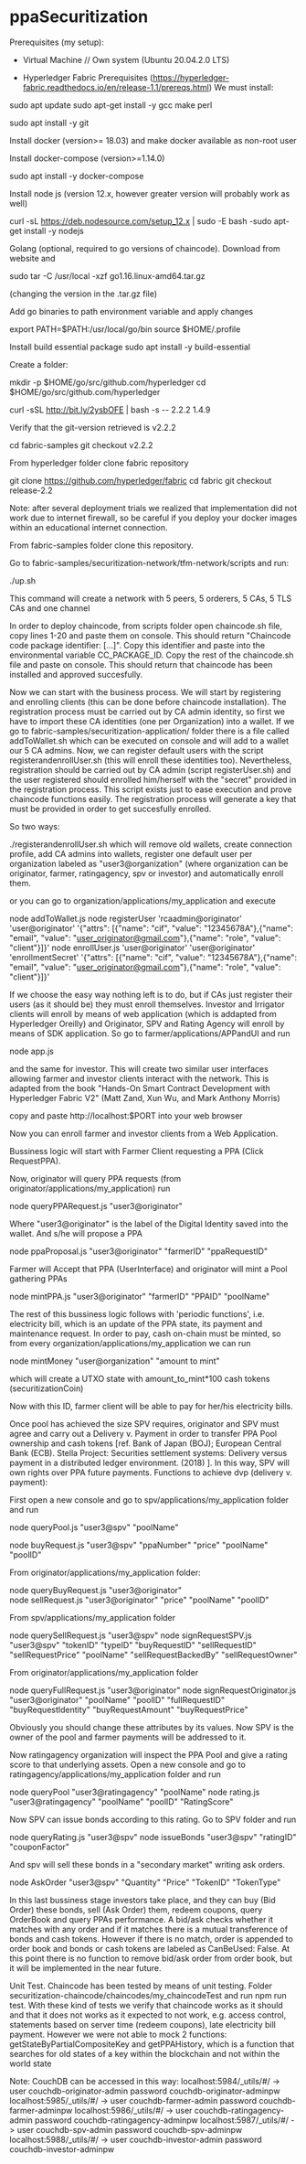 # ppaSecuritization
Prerequisites (my setup):

- Virtual Machine // Own system (Ubuntu 20.04.2.0 LTS)

- Hyperledger Fabric Prerequisites (https://hyperledger-fabric.readthedocs.io/en/release-1.1/prereqs.html)
We must install:

sudo apt update
sudo apt-get install -y gcc make perl

sudo apt install -y git

Install docker (version>= 18.03) and make docker available as non-root user

Install docker-compose (version>=1.14.0) 

sudo apt install -y docker-compose

Install node js (version 12.x, however greater version will probably work as well)

curl -sL https://deb.nodesource.com/setup_12.x | sudo -E bash -sudo apt-get install -y nodejs

Golang (optional, required to go versions of chaincode). Download from website and

sudo tar -C /usr/local -xzf go1.16.linux-amd64.tar.gz

(changing the version in the .tar.gz file)

Add go binaries to path environment variable and apply changes

export PATH=$PATH:/usr/local/go/bin
source $HOME/.profile

Install build essential package
sudo apt install -y build-essential

Create a folder:

mkdir -p $HOME/go/src/github.com/hyperledger
cd $HOME/go/src/github.com/hyperledger

curl -sSL http://bit.ly/2ysbOFE | bash -s -- 2.2.2 1.4.9

Verify that the git-version retrieved is v2.2.2

cd fabric-samples
git checkout v2.2.2

From hyperledger folder clone fabric repository

git clone https://github.com/hyperledger/fabric
cd fabric
git checkout release-2.2

Note: after several deployment trials we realized that implementation did not work due to internet firewall, so be careful if you deploy your docker images within an educational internet connection.

From fabric-samples folder clone this repository.

Go to fabric-samples/securitization-network/tfm-network/scripts and run:

./up.sh

This command will create a network with 5 peers, 5 orderers, 5 CAs, 5 TLS CAs and one channel

In order to deploy chaincode, from scripts folder open chaincode.sh file, copy lines 1-20 and paste them on console. This should return "Chaincode code package identifier: [...]". Copy this identifier and paste into the environmental variable CC_PACKAGE_ID. Copy the rest of the chaincode.sh file and paste on console. This should return that chaincode has been installed and approved succesfully.

Now we can start with the business process. We will start by registering and enrolling clients (this can be done before chaincode installation). The registration process must be carried out by CA admin identity, so first we have to import these CA identities (one per Organization) into a wallet. If we go to fabric-samples/securitization-application/ folder there is a file called addToWallet.sh which can be executed on console and will add to a wallet our 5 CA admins. Now, we can register default users with the script registerandenrollUser.sh (this will enroll these identities too). Nevertheless, registration should be carried out by CA admin (script registerUser.sh) and the user registered should enrolled him/herself with the "secret" provided in the registration process. This script exists just to ease execution and prove chaincode functions easily. The registration process will generate a key that must be provided in order to get succesfully enrolled.

So two ways:

./registerandenrollUser.sh which will remove old wallets, create connection profile, add CA admins into wallets, register one default user per organization labeled as "user3@organization" (where organization can be originator, farmer, ratingagency, spv or investor) and automatically enroll them.

or you can go to organization/applications/my_application and execute

node addToWallet.js
node registerUser 'rcaadmin@originator' 'user@originator' '{"attrs": [{"name": "cif", "value": "12345678A"},{"name": "email", "value": "user_originator@gmail.com"},{"name": "role", "value": "client"}]}'
node enrollUser.js 'user@originator' 'user@originator' 'enrollmentSecret' '{"attrs": [{"name": "cif", "value": "12345678A"},{"name": "email", "value": "user_originator@gmail.com"},{"name": "role", "value": "client"}]}'


If we choose the easy way nothing left is to do, but if CAs just register their users (as it should be) they must enroll themselves. Investor and Irrigator clients will enroll by means of web application (which is addapted from Hyperledger Oreilly) and Originator, SPV and Rating Agency will enroll by means of SDK application. So go to farmer/applications/APPandUI and run

node app.js

and the same for investor. This will create two similar user interfaces allowing farmer and investor clients interact with the network. This is adapted from the book "Hands-On Smart Contract Development with Hyperledger Fabric V2" (Matt Zand, Xun Wu, and Mark Anthony Morris) 

copy and paste http://localhost:$PORT into your web browser

Now you can enroll farmer and investor clients from a Web Application.

Bussiness logic will start with Farmer Client requesting a PPA (Click RequestPPA).

Now, originator will query PPA requests (from originator/applications/my_application) run

node queryPPARequest.js "user3@originator"

Where "user3@originator" is the label of the Digital Identity saved into the wallet. And s/he will propose a PPA 

node ppaProposal.js "user3@originator" "farmerID" "ppaRequestID"

Farmer will Accept that PPA (UserInterface) and originator will mint a Pool gathering PPAs

node mintPPA.js "user3@originator" "farmerID" "PPAID" "poolName"

The rest of this bussiness logic follows with 'periodic functions', i.e. electricity bill, which is an update of the PPA state, its payment and maintenance request. In order to pay, cash on-chain must be minted, so from every organization/applications/my_application we can run

node mintMoney "user@organization" "amount to mint"

which will create a UTXO state with amount_to_mint*100 cash tokens (securitizationCoin)

Now with this ID, farmer client will be able to pay for her/his electricity bills.


Once pool has achieved the size SPV requires, originator and SPV must agree and carry out a Delivery v. Payment in order to transfer PPA Pool ownership and cash tokens [ref. Bank of Japan (BOJ); European Central Bank (ECB). Stella Project: Securities settlement systems: Delivery versus payment in a distributed ledger environment. (2018) ]. In this way, SPV will own rights over PPA future payments. Functions to achieve dvp (delivery v. payment):

First open a new console and go to spv/applications/my_application folder and run

node queryPool.js "user3@spv" "poolName"

node buyRequest.js "user3@spv" "ppaNumber" "price" "poolName" "poolID"


From originator/applications/my_application folder:

node queryBuyRequest.js "user3@originator" 	
node sellRequest.js "user3@originator" "price" "poolName" "poolID"


From spv/applications/my_application folder

node querySellRequest.js "user3@spv"
node signRequestSPV.js "user3@spv" "tokenID" "typeID" "buyRequestID" "sellRequestID" "sellRequestPrice" "poolName" "sellRequestBackedBy" "sellRequestOwner"

From originator/applications/my_application folder

node queryFullRequest.js "user3@originator"
node signRequestOriginator.js "user3@originator" "poolName" "poolID" "fullRequestID" "buyRequestIdentity" "buyRequestAmount" "buyRequestPrice"


Obviously you should change these attributes by its values. Now SPV is the owner of the pool and farmer payments will be addressed to it.

Now ratingagency organization will inspect the PPA Pool and give a rating score to that underlying assets. Open a new console and go to ratingagency/applications/my_application folder and run 

node queryPool "user3@ratingagency" "poolName"
node rating.js "user3@ratingagency" "poolName" "poolID" "RatingScore"

Now SPV can issue bonds according to this rating. Go to SPV folder and run 

node queryRating.js "user3@spv" 
node issueBonds "user3@spv" "ratingID" "couponFactor"

And spv will sell these bonds in a "secondary market" writing ask orders. 

node AskOrder "user3@spv" "Quantity" "Price" "TokenID" "TokenType"


In this last bussiness stage investors take place, and they can buy (Bid Order) these bonds, sell (Ask Order) them, redeem coupons, query OrderBook and query PPAs performance. A bid/ask checks whether it matches with any order and if it matches there is a mutual transference of bonds and cash tokens. However if there is no match, order is appended to order book and bonds or cash tokens are labeled as CanBeUsed: False. At this point there is no function to remove bid/ask order from order book, but it will be implemented in the near future.


Unit Test. Chaincode has been tested by means of unit testing. Folder securitization-chaincode/chaincodes/my_chaincodeTest and run npm run test. With these kind of tests we verify that chaincode works as it should and that it does not works as it expected to not work, e.g. access control, statements based on server time (redeem coupons), late electricity bill payment. However we were not able to mock 2 functions: getStateByPartialCompositeKey and getPPAHistory, which is a function that searches for old states of a key within the blockchain and not within the world state  

Note: CouchDB can be accessed in this way:
localhost:5984/_utils/#/ -> user couchdb-originator-admin password couchdb-originator-adminpw
localhost:5985/_utils/#/ -> user couchdb-farmer-admin password couchdb-farmer-adminpw
localhost:5986/_utils/#/ -> user couchdb-ratingagency-admin password couchdb-ratingagency-adminpw
localhost:5987/_utils/#/ -> user couchdb-spv-admin password couchdb-spv-adminpw
localhost:5988/_utils/#/ -> user couchdb-investor-admin password couchdb-investor-adminpw
